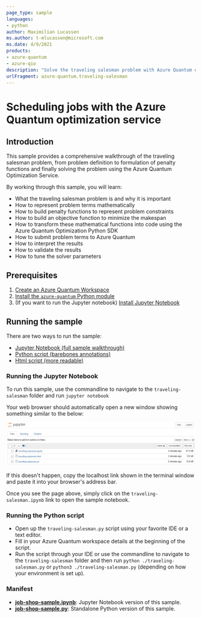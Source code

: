 ```yaml
---
page_type: sample
languages:
- python
author: Maximilian Lucassen
ms.author: t-mlucassen@microsoft.com
ms.date: 4/9/2021
products:
- azure-quantum
- azure-qio
description: "Solve the traveling salesman problem with Azure Quantum optimization service"
urlFragment: azure-quantum.traveling-salesman
---
```


# Scheduling jobs with the Azure Quantum optimization service

## Introduction

This sample provides a comprehensive walkthrough of the traveling salesman problem, from problem definition to formulation of penalty functions and finally solving the problem using the Azure Quantum Optimization Service.

By working through this sample, you will learn:

- What the traveling salesman problem is and why it is important
- How to represent problem terms mathematically
- How to build penalty functions to represent problem constraints
- How to build an objective function to minimize the makespan
- How to transform these mathematical functions into code using the Azure Quantum Optimization Python SDK
- How to submit problem terms to Azure Quantum
- How to interpret the results
- How to validate the results
- How to tune the solver parameters

## Prerequisites

1. [Create an Azure Quantum Workspace](https://docs.microsoft.com/azure/quantum/how-to-create-quantum-workspaces-with-the-azure-portal)
2. [Install the `azure-quantum` Python module](https://docs.microsoft.com/azure/quantum/how-to-use-the-python-sdk)
3. (If you want to run the Jupyter notebook) [Install Jupyter Notebook](https://jupyter.org/install)


## Running the sample

There are two ways to run the sample:

- [Jupyter Notebook (full sample walkthrough)](./traveling-salesman.ipynb)
- [Python script (barebones annotations)](./traveling-salesman.py)
- [Html script (more readable)](./traveling-salesman.html)

### Running the Jupyter Notebook

To run this sample, use the commandline to navigate to the `traveling-salesman` folder and run `jupyter notebook`

Your web browser should automatically open a new window showing something similar to the below:

![Jupyter Notebook landing page](./media/traveling-salesman.png)

If this doesn't happen, copy the localhost link shown in the terminal window and paste it into your browser's address bar.

Once you see the page above, simply click on the `traveling-salesman.ipynb` link to open the sample notebook.

### Running the Python script

- Open up the `traveling-salesman.py` script using your favorite IDE or a text editor.
- Fill in your Azure Quantum workspace details at the beginning of the script.
- Run the script through your IDE or use the commandline to navigate to the `traveling-salesman` folder and then run `python ./traveling-salesman.py` or `python3 ./traveling-salesman.py` (depending on how your environment is set up).

### Manifest

- **[job-shop-sample.ipynb](https://github.com/microsoft/qio-samples/blob/main/samples/traveling-salesman/traveling-salesman.ipynb)**: Jupyter Notebook version of this sample.
- **[job-shop-sample.py](https://github.com/microsoft/qio-samples/blob/main/samples/traveling-salesman/traveling-salesman.py)**: Standalone Python version of this sample.

